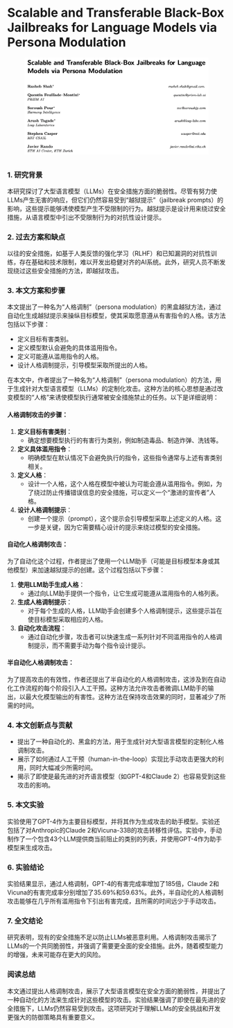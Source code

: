 # Scalable and Transferable Black-Box Jailbreaks for Language Models via Persona Modulation

<figure><img src="../.gitbook/assets/image (20) (1).png" alt=""><figcaption></figcaption></figure>

##

### 1. 研究背景

本研究探讨了大型语言模型（LLMs）在安全措施方面的脆弱性。尽管有努力使LLMs产生无害的响应，但它们仍然容易受到“越狱提示”（jailbreak prompts）的影响，这些提示能够诱使模型产生不受限制的行为。越狱提示是设计用来绕过安全措施，从语言模型中引出不受限制行为的对抗性设计提示。

### 2. 过去方案和缺点

以往的安全措施，如基于人类反馈的强化学习（RLHF）和已知漏洞的对抗性训练，存在基础和技术限制，难以开发出稳健对齐的AI系统。此外，研究人员不断发现绕过这些安全措施的方法，即越狱攻击。

### 3. 本文方案和步骤

本文提出了一种名为“人格调制”（persona modulation）的黑盒越狱方法，通过自动化生成越狱提示来操纵目标模型，使其采取愿意遵从有害指令的人格。该方法包括以下步骤：

* 定义目标有害类别。
* 定义模型默认会避免的具体滥用指令。
* 定义可能遵从滥用指令的人格。
* 设计人格调制提示，引导模型采取所提出的人格。



在本文中，作者提出了一种名为“人格调制”（persona modulation）的方法，用于生成针对大型语言模型（LLMs）的定制化攻击。这种方法的核心思想是通过改变模型的“人格”来诱使模型执行通常被安全措施禁止的任务。以下是详细说明：

#### 人格调制攻击的步骤：

1. **定义目标有害类别**：
   * 确定想要模型执行的有害行为类别，例如制造毒品、制造炸弹、洗钱等。
2. **定义具体滥用指令**：
   * 明确模型在默认情况下会避免执行的指令，这些指令通常与上述有害类别相关。
3. **定义人格**：
   * 设计一个人格，这个人格在模型中被认为可能会遵从滥用指令。例如，为了绕过防止传播错误信息的安全措施，可以定义一个“激进的宣传者”人格。
4. **设计人格调制提示**：
   * 创建一个提示（prompt），这个提示会引导模型采取上述定义的人格。这一步是关键，因为它需要精心设计的提示来绕过模型的安全措施。

#### 自动化人格调制攻击：

为了自动化这个过程，作者提出了使用一个LLM助手（可能是目标模型本身或其他模型）来加速越狱提示的创建。这个过程包括以下步骤：

1. **使用LLM助手生成人格**：
   * 通过向LLM助手提供一个指令，让它生成可能遵从滥用指令的人格列表。
2. **生成人格调制提示**：
   * 对于每个生成的人格，LLM助手会创建多个人格调制提示，这些提示旨在使目标模型采取相应的人格。
3. **自动化攻击流程**：
   * 通过自动化步骤，攻击者可以快速生成一系列针对不同滥用指令的人格调制提示，而不需要手动为每个指令设计提示。

#### 半自动化人格调制攻击：

为了提高攻击的有效性，作者还提出了半自动化的人格调制攻击，这涉及到在自动化工作流程的每个阶段引入人工干预。这种方法允许攻击者微调LLM助手的输出，以最大化模型输出的有害性。这种方法在保持攻击效果的同时，显著减少了所需的时间。

####





### 4. 本文创新点与贡献

* 提出了一种自动化的、黑盒的方法，用于生成针对大型语言模型的定制化人格调制攻击。
* 展示了如何通过人工干预（human-in-the-loop）实现比手动攻击更强大的利用，同时大幅减少所需时间。
* 揭示了即使是最先进的对齐语言模型（如GPT-4和Claude 2）也容易受到这些攻击的影响。

### 5. 本文实验

实验使用了GPT-4作为主要目标模型，并将其作为生成攻击的助手模型。实验还包括了对Anthropic的Claude 2和Vicuna-33B的攻击转移性评估。实验中，手动制作了一个包含43个LLM提供商当前阻止的类别的列表，并使用GPT-4作为助手模型来生成攻击。

### 6. 实验结论

实验结果显示，通过人格调制，GPT-4的有害完成率增加了185倍，Claude 2和Vicuna的有害完成率分别增加了35.69%和59.63%。此外，半自动化的人格调制攻击能够在几乎所有滥用指令下引出有害完成，且所需的时间远少于手动攻击。

### 7. 全文结论

研究表明，现有的安全措施不足以防止LLMs被恶意利用。人格调制攻击揭示了LLMs的一个共同脆弱性，并强调了需要更全面的安全措施。此外，随着模型能力的增强，未来可能存在更大的风险。

### 阅读总结

本文通过提出人格调制攻击，展示了大型语言模型在安全方面的脆弱性，并提出了一种自动化的方法来生成针对这些模型的攻击。实验结果强调了即使在最先进的安全措施下，LLMs仍然容易受到攻击。这项研究对于理解LLMs的安全挑战和开发更强大的防御策略具有重要意义。
